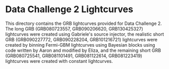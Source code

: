 # Data Challenge 2 Lightcurves

This directory contains the GRB lightcurves provided for Data Challenge 2. The long GRB (GRB080723557, GRB090206620, GRB130425327) lightcurves were created using Gabriele's source injector, the realistic short GRB (GRB090227772, GRB090228204, GRB101216721) lightcurves were created by binning Fermi-GBM lightcurves using Bayesian blocks using code written by Aaron and modified by Eliza, and the remaining short GRB (GRB080725541, GRB081101491, GRB081122614, GRB081223419) lightcurves were created with constant lightcurves.
